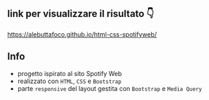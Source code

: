 ## link per visualizzare il risultato 👇
https://alebuttafoco.github.io/html-css-spotifyweb/

## Info
- progetto ispirato al sito Spotify Web
- realizzato con `HTML`, `CSS` e `Bootstrap`
- parte `responsive` del layout gestita con `Bootstrap` e `Media Query`
